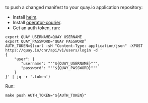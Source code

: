 to push a changed manifest to your quay.io application repository:

- Install [helm](https://helm.sh/docs/using_helm/).
- Install [operator-courier](https://github.com/operator-framework/operator-courier#installation).
- Get an auth token, run:
```
export QUAY_USERNAME=QUAY USERNAME
export QUAY_PASSWORD="QUAY PASSWORD”
AUTH_TOKEN=$(curl -sH "Content-Type: application/json" -XPOST https://quay.io/cnr/api/v1/users/login -d '
{
    "user": {
       "username": "'"${QUAY_USERNAME}"'",
       "password": "'"${QUAY_PASSWORD}"'"
    }
}' | jq -r '.token')
```

Run:
```
make push AUTH_TOKEN="${AUTH_TOKEN}"
```